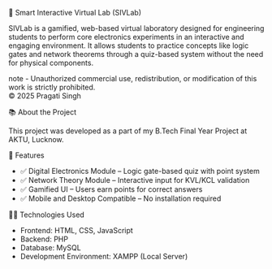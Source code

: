 🔬 Smart Interactive Virtual Lab (SIVLab)

SIVLab is a gamified, web-based virtual laboratory designed for engineering students to perform core electronics experiments in an interactive and engaging environment. 
It allows students to practice concepts like logic gates and network theorems through a quiz-based system without the need for physical components.

note - 
Unauthorized commercial use, redistribution, or modification of this work is strictly prohibited.  
© 2025 Pragati Singh

📚 About the Project

This project was developed as a part of my B.Tech Final Year Project at  AKTU, Lucknow.

🎯 Features

- ✅ Digital Electronics Module – Logic gate-based quiz with point system  
- ✅ Network Theory Module – Interactive input for KVL/KCL validation  
- ✅ Gamified UI – Users earn points for correct answers  
- ✅ Mobile and Desktop Compatible – No installation required   


🧑‍💻 Technologies Used

- Frontend: HTML, CSS, JavaScript  
- Backend: PHP  
- Database: MySQL  
- Development Environment: XAMPP (Local Server)
